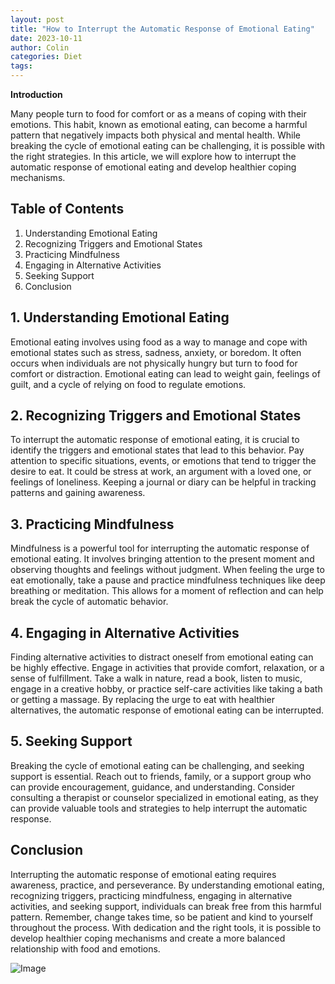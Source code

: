 ```yaml
---
layout: post
title: "How to Interrupt the Automatic Response of Emotional Eating"
date: 2023-10-11
author: Colin
categories: Diet
tags: 
---
```


**Introduction**

Many people turn to food for comfort or as a means of coping with their emotions. This habit, known as emotional eating, can become a harmful pattern that negatively impacts both physical and mental health. While breaking the cycle of emotional eating can be challenging, it is possible with the right strategies. In this article, we will explore how to interrupt the automatic response of emotional eating and develop healthier coping mechanisms.

## Table of Contents

1. Understanding Emotional Eating
2. Recognizing Triggers and Emotional States
3. Practicing Mindfulness
4. Engaging in Alternative Activities
5. Seeking Support
6. Conclusion

## 1. Understanding Emotional Eating

Emotional eating involves using food as a way to manage and cope with emotional states such as stress, sadness, anxiety, or boredom. It often occurs when individuals are not physically hungry but turn to food for comfort or distraction. Emotional eating can lead to weight gain, feelings of guilt, and a cycle of relying on food to regulate emotions.

## 2. Recognizing Triggers and Emotional States

To interrupt the automatic response of emotional eating, it is crucial to identify the triggers and emotional states that lead to this behavior. Pay attention to specific situations, events, or emotions that tend to trigger the desire to eat. It could be stress at work, an argument with a loved one, or feelings of loneliness. Keeping a journal or diary can be helpful in tracking patterns and gaining awareness.

## 3. Practicing Mindfulness

Mindfulness is a powerful tool for interrupting the automatic response of emotional eating. It involves bringing attention to the present moment and observing thoughts and feelings without judgment. When feeling the urge to eat emotionally, take a pause and practice mindfulness techniques like deep breathing or meditation. This allows for a moment of reflection and can help break the cycle of automatic behavior.

## 4. Engaging in Alternative Activities

Finding alternative activities to distract oneself from emotional eating can be highly effective. Engage in activities that provide comfort, relaxation, or a sense of fulfillment. Take a walk in nature, read a book, listen to music, engage in a creative hobby, or practice self-care activities like taking a bath or getting a massage. By replacing the urge to eat with healthier alternatives, the automatic response of emotional eating can be interrupted.

## 5. Seeking Support

Breaking the cycle of emotional eating can be challenging, and seeking support is essential. Reach out to friends, family, or a support group who can provide encouragement, guidance, and understanding. Consider consulting a therapist or counselor specialized in emotional eating, as they can provide valuable tools and strategies to help interrupt the automatic response.

## Conclusion

Interrupting the automatic response of emotional eating requires awareness, practice, and perseverance. By understanding emotional eating, recognizing triggers, practicing mindfulness, engaging in alternative activities, and seeking support, individuals can break free from this harmful pattern. Remember, change takes time, so be patient and kind to yourself throughout the process. With dedication and the right tools, it is possible to develop healthier coping mechanisms and create a more balanced relationship with food and emotions.

![Image](https://source.unsplash.com/1600x900/?emotional-eating)